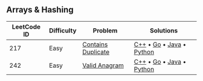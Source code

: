 ## Arrays & Hashing

| LeetCode ID | Difficulty | Problem                                                                 | Solutions                                                                                                                                                                                                                                                                                                                                                                  |
| ----------- | ---------- | ----------------------------------------------------------------------- | -------------------------------------------------------------------------------------------------------------------------------------------------------------------------------------------------------------------------------------------------------------------------------------------------------------------------------------------------------------------------- |
| 217         | Easy       | [Contains Duplicate](https://leetcode.com/problems/contains-duplicate/) | [C++](./01-arrays_%26_hashing/00217-Contains_Duplicate/00217-contains_duplicate.cpp) &bull; [Go](./01-arrays_%26_hashing/00217-Contains_Duplicate/00217-contains_duplicate.go) &bull; [Java](./01-arrays_%26_hashing/00217-Contains_Duplicate/00217-contains_duplicate.java) &bull; [Python](./01-arrays_%26_hashing/00217-Contains_Duplicate/00217-contains_duplicate.py) |
| 242         | Easy       | [Valid Anagram](https://leetcode.com/problems/valid-anagram/)           | [C++](./01-arrays_%26_hashing/00242-Valid_Anagram/00242-valid_anagram.cpp) &bull; [Go](./01-arrays_%26_hashing/00242-Valid_Anagram/00242-valid_anagram.go) &bull; [Java](./01-arrays_%26_hashing/00242-Valid_Anagram/00242-valid_anagram.java) &bull; [Python](./01-arrays_%26_hashing/00242-Valid_Anagram/00242-valid_anagram.py)                                         |
